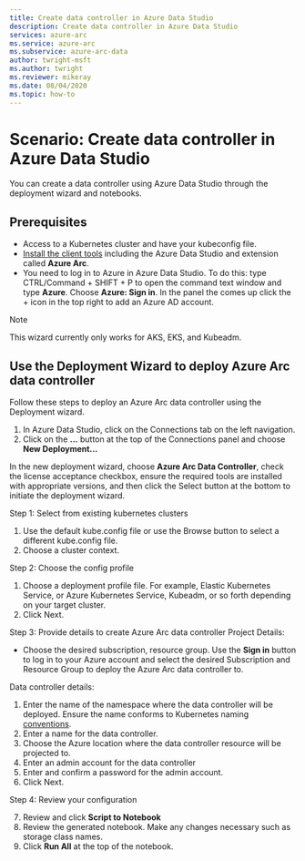 ```yaml
---
title: Create data controller in Azure Data Studio
description: Create data controller in Azure Data Studio
services: azure-arc
ms.service: azure-arc
ms.subservice: azure-arc-data
author: twright-msft
ms.author: twright
ms.reviewer: mikeray
ms.date: 08/04/2020
ms.topic: how-to
---
```


# Scenario: Create data controller in Azure Data Studio

You can create a data controller using Azure Data Studio through the deployment wizard and notebooks.

## Prerequisites

- Access to a Kubernetes cluster and have your kubeconfig file.
- [Install the client tools](install-client-tools.md) including the Azure Data Studio and extension called **Azure Arc**.
- You need to log in to Azure in Azure Data Studio. To do this: type CTRL/Command + SHIFT + P to open the command text window and type **Azure**. Choose **Azure: Sign in**. In the panel the comes up click the + icon in the top right to add an Azure AD account.

> [!NOTE]
> This wizard currently only works for AKS, EKS, and Kubeadm.

## Use the Deployment Wizard to deploy Azure Arc data controller

Follow these steps to deploy an Azure Arc data controller using the Deployment wizard.

1. In Azure Data Studio, click on the Connections tab on the left navigation.
1. Click on the **...** button at the top of the Connections panel and choose **New Deployment...**

In the new deployment wizard, choose **Azure Arc Data Controller**, check the license acceptance checkbox, ensure the required tools are installed with appropriate versions, and then click the Select button at the bottom to initiate the deployment wizard.

Step 1: Select from existing kubernetes clusters
1. Use the default kube.config file or use the Browse button to select a different kube.config file.
2. Choose a cluster context. 

Step 2: Choose the config profile
1.  Choose a deployment profile file. For example, Elastic Kubernetes Service, or Azure Kubernetes Service, Kubeadm, or so forth depending on your target cluster.
2. Click Next.

Step 3: Provide details to create Azure Arc data controller 
Project Details:
- Choose the desired subscription, resource group. Use the **Sign in** button to log in to your Azure account and select the desired Subscription and Resource Group to deploy the Azure Arc data controller to. 

Data controller details:
1. Enter the name of the namespace where the data controller will be deployed. Ensure the name conforms to Kubernetes naming [conventions](https://kubernetes.io/docs/concepts/overview/working-with-objects/names/#names).
2. Enter a name for the data controller.
3. Choose the Azure location where the data controller resource will be projected to.
4. Enter an admin account for the data controller
5. Enter and confirm a password for the admin account.
6. Click Next.

Step 4: Review your configuration

7. Review and click **Script to Notebook**
8. Review the generated notebook. Make any changes necessary such as storage class names.
9. Click **Run All** at the top of the notebook.
